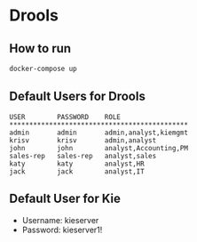 # Drools

## How to run
``` bash
docker-compose up
```

## Default Users for Drools
```
USER        PASSWORD    ROLE
*********************************************
admin       admin       admin,analyst,kiemgmt
krisv       krisv       admin,analyst
john        john        analyst,Accounting,PM
sales-rep   sales-rep   analyst,sales
katy        katy        analyst,HR
jack        jack        analyst,IT
```

## Default User for Kie
- Username: kieserver
- Password: kieserver1!